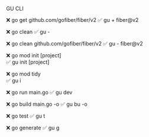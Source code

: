 

 GU CLI

❌ go get github.com/gofiber/fiber/v2
✅ gu + fiber@v2


❌ go clean
✅ gu -


❌ go clean github.com/gofiber/fiber/v2
✅ gu - fiber@v2


❌ go mod init [project]   
✅ gu init [project]


❌ go mod tidy    
✅ gu i


❌ go run main.go
✅ gu dev


❌ go build main.go -o
✅ gu bu -o


❌ go test
✅ gu t


❌ go generate
✅ gu g




